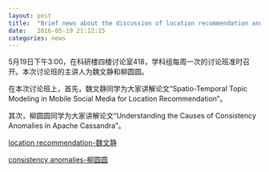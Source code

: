 ```yaml
---
layout: post
title:  "Brief news about the discussion of location recommendation and consistency anomalies"
date:   2016-05-19 21:12:15
categories: news
---
```


5月19日下午3:00，在科研楼四楼讨论室418，学科组每周一次的讨论班准时召开。本次讨论班的主讲人为魏文静和柳圆圆。

在本次讨论班上，首先，魏文静同学为大家讲解论文“Spatio-Temporal Topic Modeling in Mobile Social Media for Location Recommendation”。

其次，柳圆圆同学为大家讲解论文“Understanding the Causes of Consistency Anomalies in Apache Cassandra”。

<a href ="{{site.url}}/files/2016-05-19-1.pdf">location recommendation-魏文静</a>

<a href ="{{site.url}}/files/2016-05-19-2.pptx">consistency anomalies-柳圆圆</a>
